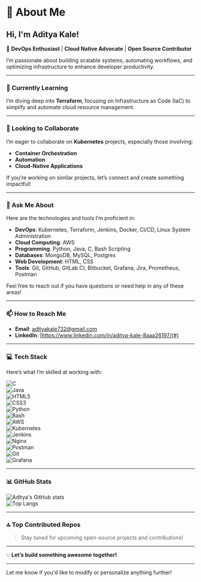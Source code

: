 # 👋 About Me  

## Hi, I'm Aditya Kale!  
🚀 **DevOps Enthusiast** | **Cloud Native Advocate** | **Open Source Contributor**  

I’m passionate about building scalable systems, automating workflows, and optimizing infrastructure to enhance developer productivity.  

---

### 🌱 Currently Learning  
I’m diving deep into **Terraform**, focusing on Infrastructure as Code (IaC) to simplify and automate cloud resource management.  

---

### 👯 Looking to Collaborate  
I’m eager to collaborate on **Kubernetes** projects, especially those involving:  
- **Container Orchestration**  
- **Automation**  
- **Cloud-Native Applications**  

If you’re working on similar projects, let’s connect and create something impactful!  

---

### 💬 Ask Me About  
Here are the technologies and tools I’m proficient in:  
- **DevOps**: Kubernetes, Terraform, Jenkins, Docker, CI/CD, Linux System Administration  
- **Cloud Computing**: AWS  
- **Programming**: Python, Java, C, Bash Scripting  
- **Databases**: MongoDB, MySQL, Postgres  
- **Web Development**: HTML, CSS  
- **Tools**: Git, GitHub, GitLab CI, Bitbucket, Grafana, Jira, Prometheus, Postman  

Feel free to reach out if you have questions or need help in any of these areas!  

---

### 📫 How to Reach Me  
- **Email**: [adityakale732@gmail.com](mailto:adityakale732@gmail.com)  
- **LinkedIn**: [https://www.linkedin.com/in/aditya-kale-8aaa26197/(#)  

---

### 💻 Tech Stack  
Here’s what I’m skilled at working with:  

![C](https://img.shields.io/badge/C-%2300599C.svg?style=for-the-badge&logo=c&logoColor=white)  
![Java](https://img.shields.io/badge/Java-%23ED8B00.svg?style=for-the-badge&logo=java&logoColor=white)  
![HTML5](https://img.shields.io/badge/HTML5-%23E34F26.svg?style=for-the-badge&logo=html5&logoColor=white)  
![CSS3](https://img.shields.io/badge/CSS3-%231572B6.svg?style=for-the-badge&logo=css3&logoColor=white)  
![Python](https://img.shields.io/badge/Python-%233776AB.svg?style=for-the-badge&logo=python&logoColor=white)  
![Bash](https://img.shields.io/badge/Bash-%234EAA25.svg?style=for-the-badge&logo=gnu-bash&logoColor=white)  
![AWS](https://img.shields.io/badge/AWS-%23FF9900.svg?style=for-the-badge&logo=amazon-aws&logoColor=white)  
![Kubernetes](https://img.shields.io/badge/Kubernetes-%23326CE5.svg?style=for-the-badge&logo=kubernetes&logoColor=white)  
![Jenkins](https://img.shields.io/badge/Jenkins-%23D24939.svg?style=for-the-badge&logo=jenkins&logoColor=white)  
![Nginx](https://img.shields.io/badge/Nginx-%23009639.svg?style=for-the-badge&logo=nginx&logoColor=white)  
![Postman](https://img.shields.io/badge/Postman-%23FF6C37.svg?style=for-the-badge&logo=postman&logoColor=white)  
![Git](https://img.shields.io/badge/Git-%23F05033.svg?style=for-the-badge&logo=git&logoColor=white)  
![Grafana](https://img.shields.io/badge/Grafana-%23F46800.svg?style=for-the-badge&logo=grafana&logoColor=white)  

---

### 📊 GitHub Stats  


![Aditya's GitHub stats](https://github-readme-stats.vercel.app/api?username=aditya-kale&show_icons=true&theme=radical)  
![Top Langs](https://github-readme-stats.vercel.app/api/top-langs/?username=aditya-kale&layout=compact&theme=radical)  


---

### 🔝 Top Contributed Repos  

> Stay tuned for upcoming open-source projects and contributions!  

---

💡 **Let’s build something awesome together!**  

--- 

Let me know if you'd like to modify or personalize anything further!
